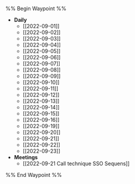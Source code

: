 
%% Begin Waypoint %%
- **Daily**
	- [[2022-09-01]]
	- [[2022-09-02]]
	- [[2022-09-03]]
	- [[2022-09-04]]
	- [[2022-09-05]]
	- [[2022-09-06]]
	- [[2022-09-07]]
	- [[2022-09-08]]
	- [[2022-09-09]]
	- [[2022-09-10]]
	- [[2022-09-11]]
	- [[2022-09-12]]
	- [[2022-09-13]]
	- [[2022-09-14]]
	- [[2022-09-15]]
	- [[2022-09-16]]
	- [[2022-09-19]]
	- [[2022-09-20]]
	- [[2022-09-21]]
	- [[2022-09-22]]
	- [[2022-09-23]]
- **Meetings**
	- [[2022-09-21 Call technique SSO Sequens]]

%% End Waypoint %%